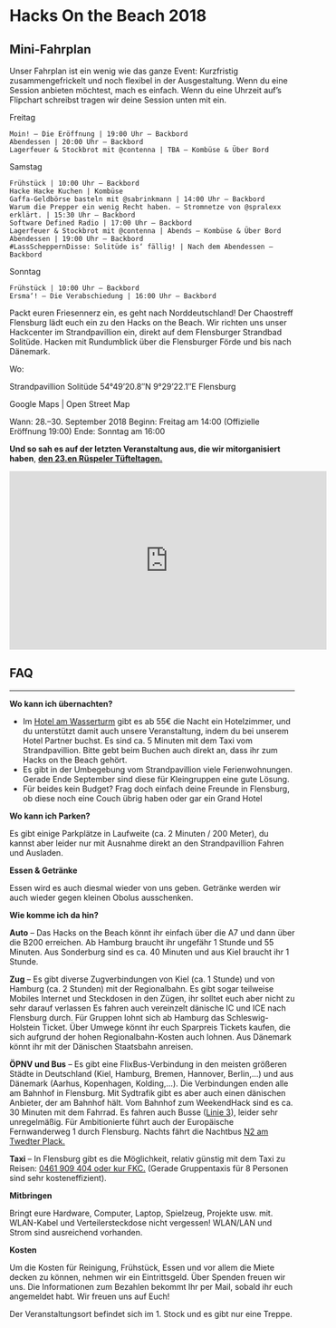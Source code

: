 ---
---

# Hacks On the Beach 2018

## Mini-Fahrplan

Unser Fahrplan ist ein wenig wie das ganze Event: Kurzfristig zusammengefrickelt und noch flexibel in der Ausgestaltung.
Wenn du eine Session anbieten möchtest, mach es einfach. Wenn  du eine Uhrzeit auf’s Flipchart schreibst tragen wir deine Session unten mit ein.

Freitag

    Moin! – Die Eröffnung | 19:00 Uhr – Backbord
    Abendessen | 20:00 Uhr – Backbord
    Lagerfeuer & Stockbrot mit @contenna | TBA – Kombüse & Über Bord

Samstag

    Frühstück | 10:00 Uhr – Backbord
    Hacke Hacke Kuchen | Kombüse
    Gaffa-Geldbörse basteln mit @sabrinkmann | 14:00 Uhr – Backbord
    Warum die Prepper ein wenig Recht haben. – Stromnetze von @spralexx erklärt. | 15:30 Uhr – Backbord
    Software Defined Radio | 17:00 Uhr – Backbord
    Lagerfeuer & Stockbrot mit @contenna | Abends – Kombüse & Über Bord
    Abendessen | 19:00 Uhr – Backbord
    #LassScheppernDisse: Solitüde is‘ fällig! | Nach dem Abendessen – Backbord

Sonntag

    Frühstück | 10:00 Uhr – Backbord
    Ersma‘! – Die Verabschiedung | 16:00 Uhr – Backbord

 

Packt euren Friesennerz ein, es geht nach Norddeutschland! Der Chaostreff Flensburg lädt euch ein zu den Hacks on the Beach. Wir richten uns unser Hackcenter im Strandpavillion ein, direkt auf dem Flensburger Strandbad Solitüde. Hacken mit Rundumblick über die Flensburger Förde und bis nach Dänemark.

Wo:

Strandpavillion Solitüde
54°49’20.8″N 9°29’22.1″E
Flensburg

Google Maps | Open Street Map

Wann:
28.–30. September 2018 
Beginn: Freitag am 14:00 (Offizielle Eröffnung 19:00)
Ende:  Sonntag am 16:00 

**Und so sah es auf der letzten Veranstaltung aus, die wir mitorganisiert haben**, [**den 23.en Rüspeler Tüfteltagen.**](http://rütüta.de)

<iframe loading="lazy" src="https://www.youtube.com/embed/TijSQYZoRUU?rel=0" allowfullscreen="allowfullscreen" width="560" height="315" frameborder="0"></iframe>


## FAQ
----

**Wo kann ich übernachten?**

- Im [Hotel am Wasserturm](https://www.hotel-am-wasserturm.com/) gibt es ab 55€ die Nacht ein Hotelzimmer, und du unterstützt damit auch unsere Veranstaltung, indem du bei unserem Hotel Partner buchst. Es sind ca. 5 Minuten mit dem Taxi vom Strandpavillion. Bitte gebt beim Buchen auch direkt an, dass ihr zum Hacks on the Beach gehört. 
- Es gibt in der Umbegebung vom Strandpavillion viele Ferienwohnungen. Gerade Ende September sind diese für Kleingruppen eine gute Lösung.
- Für beides kein Budget? Frag doch einfach deine Freunde in Flensburg, ob diese noch eine Couch übrig haben oder gar ein Grand Hotel 

**Wo kann ich Parken?**

Es gibt einige Parkplätze in Laufweite (ca. 2 Minuten / 200 Meter), du kannst aber leider nur mit Ausnahme direkt an den Strandpavillion Fahren und Ausladen. 

**Essen & Getränke**

Essen wird es auch diesmal wieder von uns geben. Getränke werden wir auch wieder gegen kleinen Obolus ausschenken. 

**Wie komme ich da hin?**

**Auto** – Das Hacks on the Beach könnt ihr einfach über die A7 und dann über die B200 erreichen. Ab Hamburg braucht ihr ungefähr 1 Stunde und 55 Minuten. Aus Sonderburg sind es ca. 40 Minuten und aus Kiel braucht ihr 1 Stunde.

**Zug** – Es gibt diverse Zugverbindungen von Kiel (ca. 1 Stunde) und von Hamburg (ca. 2 Stunden) mit der Regionalbahn. Es gibt sogar teilweise Mobiles Internet und Steckdosen in den Zügen, ihr solltet euch aber nicht zu sehr darauf verlassen  Es fahren auch vereinzelt dänische IC und ICE nach Flensburg durch. Für Gruppen lohnt sich ab Hamburg das Schleswig-Holstein Ticket. Über Umwege könnt ihr euch Sparpreis Tickets kaufen, die sich aufgrund der hohen Regionalbahn-Kosten auch lohnen. Aus Dänemark könnt ihr mit der Dänischen Staatsbahn anreisen.

**ÖPNV und Bus** – Es gibt eine FlixBus-Verbindung in den meisten größeren Städte in Deutschland (Kiel, Hamburg, Bremen, Hannover, Berlin,…) und aus Dänemark (Aarhus, Kopenhagen, Kolding,…). Die Verbindungen enden alle am Bahnhof in Flensburg. Mit Sydtrafik gibt es aber auch einen dänischen Anbieter, der am Bahnhof hält. Vom Bahnhof zum WeekendHack sind es ca. 30 Minuten mit dem Fahrrad. Es fahren auch Busse ([Linie 3](http://www.aktiv-bus.de/fahrplan/linienfahrplaene/PDF-2017_18/Linie-3-ab-10.12.17.pdf)), leider sehr unregelmäßig. Für Ambitionierte führt auch der Europäische Fernwanderweg 1 durch Flensburg. Nachts fährt die Nachtbus [N2 am Twedter Plack.](http://www.aktiv-bus.de/fahrplan/linienfahrplaene/PDF-2017_18/Linie-N2-ab-10.12.17.pdf)

**Taxi** – In Flensburg gibt es die Möglichkeit, relativ günstig mit dem Taxi zu Reisen: [0461 909 404 oder kur FKC.](http://www.fkc-harrislee.de/) (Gerade Gruppentaxis für 8 Personen sind sehr kosteneffizient). 

**Mitbringen**

Bringt eure Hardware, Computer, Laptop, Spielzeug, Projekte usw. mit. WLAN-Kabel und Verteilersteckdose nicht vergessen! WLAN/LAN und Strom sind ausreichend vorhanden.

**Kosten**

Um die Kosten für Reinigung, Frühstück, Essen und vor allem die Miete decken zu können, nehmen wir ein Eintrittsgeld. Über Spenden freuen wir uns. Die Informationen zum Bezahlen bekommt Ihr per Mail, sobald ihr euch angemeldet habt. Wir freuen uns auf Euch!

Der Veranstaltungsort befindet sich im 1. Stock und es gibt nur eine Treppe. 